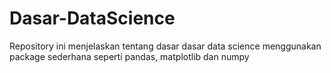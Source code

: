 # Dasar-DataScience
Repository ini menjelaskan tentang dasar dasar data science menggunakan package sederhana seperti pandas, matplotlib dan numpy
